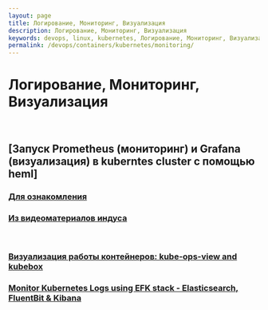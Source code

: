```yaml
---
layout: page
title: Логирование, Мониторинг, Визуализация
description: Логирование, Мониторинг, Визуализация
keywords: devops, linux, kubernetes, Логирование, Мониторинг, Визуализация
permalink: /devops/containers/kubernetes/monitoring/
---
```


# Логирование, Мониторинг, Визуализация

<br/>

## [Запуск Prometheus (мониторинг) и Grafana (визуализация) в kuberntes cluster с помощью heml]

### [Для ознакомления](/devops/containers/kubernetes/monitoring/prometheus-and-grafana-test-only/)

### [Из видеоматериалов индуса](/devops/containers/kubernetes/monitoring/prometheus-and-grafana/)

<br/>

### [Визуализация работы контейнеров: kube-ops-view and kubebox](/devops/containers/kubernetes/monitoring/kube-ops-view-and-kubebox/)

### [Monitor Kubernetes Logs using EFK stack - Elasticsearch, FluentBit & Kibana](/devops/containers/kubernetes/monitoring/elastic/)
